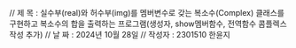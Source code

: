 // 제 목 : 실수부(real)와 허수부(img)를 멤버변수로 갖는 복소수(Complex) 클래스를 구현하고 복소수의 합을 출력하는 프로그램(생성자, show멤버함수, 전역함수 콤플렉스 작성 추가)
// 날 짜 : 2024년 10월 28일
// 작성자 : 2301510 한윤지
